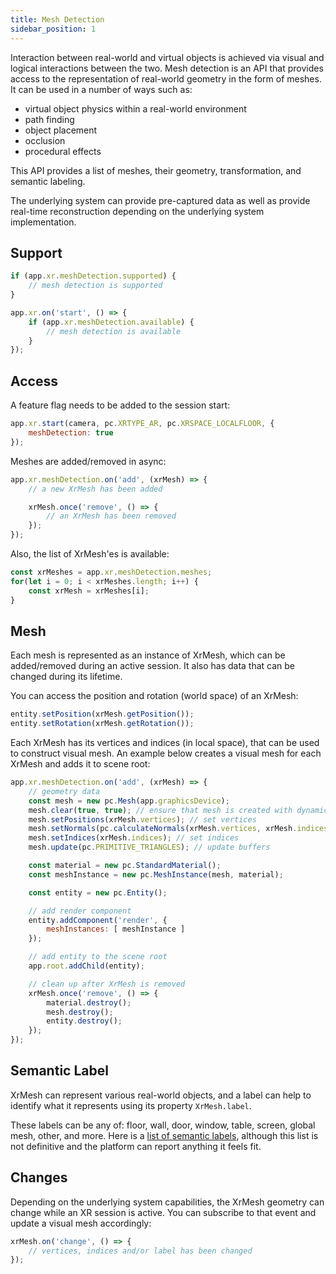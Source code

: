 ```yaml
---
title: Mesh Detection
sidebar_position: 1
---
```


Interaction between real-world and virtual objects is achieved via visual and logical interactions between the two. Mesh detection is an API that provides access to the representation of real-world geometry in the form of meshes. It can be used in a number of ways such as:

* virtual object physics within a real-world environment
* path finding
* object placement
* occlusion
* procedural effects

This API provides a list of meshes, their geometry, transformation, and semantic labeling.

The underlying system can provide pre-captured data as well as provide real-time reconstruction depending on the underlying system implementation.

## Support

```javascript
if (app.xr.meshDetection.supported) {
    // mesh detection is supported
}

app.xr.on('start', () => {
    if (app.xr.meshDetection.available) {
        // mesh detection is available
    }
});
```

## Access

A feature flag needs to be added to the session start:

```javascript
app.xr.start(camera, pc.XRTYPE_AR, pc.XRSPACE_LOCALFLOOR, {
    meshDetection: true
});
```

Meshes are added/removed in async:

```javascript
app.xr.meshDetection.on('add', (xrMesh) => {
    // a new XrMesh has been added

    xrMesh.once('remove', () => {
        // an XrMesh has been removed
    });
});
```

Also, the list of XrMesh'es is available:

```javascript
const xrMeshes = app.xr.meshDetection.meshes;
for(let i = 0; i < xrMeshes.length; i++) {
    const xrMesh = xrMeshes[i];
}
```

## Mesh

Each mesh is represented as an instance of XrMesh, which can be added/removed during an active session. It also has data that can be changed during its lifetime.

You can access the position and rotation (world space) of an XrMesh:

```javascript
entity.setPosition(xrMesh.getPosition());
entity.setRotation(xrMesh.getRotation());
```

Each XrMesh has its vertices and indices (in local space), that can be used to construct visual mesh. An example below creates a visual mesh for each XrMesh and adds it to scene root:

```javascript
app.xr.meshDetection.on('add', (xrMesh) => {
    // geometry data
    const mesh = new pc.Mesh(app.graphicsDevice);
    mesh.clear(true, true); // ensure that mesh is created with dynamic buffers
    mesh.setPositions(xrMesh.vertices); // set vertices
    mesh.setNormals(pc.calculateNormals(xrMesh.vertices, xrMesh.indices)); // calculate normals
    mesh.setIndices(xrMesh.indices); // set indices
    mesh.update(pc.PRIMITIVE_TRIANGLES); // update buffers

    const material = new pc.StandardMaterial();
    const meshInstance = new pc.MeshInstance(mesh, material);

    const entity = new pc.Entity();

    // add render component
    entity.addComponent('render', {
        meshInstances: [ meshInstance ]
    });

    // add entity to the scene root
    app.root.addChild(entity);

    // clean up after XrMesh is removed
    xrMesh.once('remove', () => {
        material.destroy();
        mesh.destroy();
        entity.destroy();
    });
});
```

## Semantic Label

XrMesh can represent various real-world objects, and a label can help to identify what it represents using its property `XrMesh.label`.

These labels can be any of: floor, wall, door, window, table, screen, global mesh, other, and more. Here is a [list of semantic labels][1], although this list is not definitive and the platform can report anything it feels fit.

## Changes

Depending on the underlying system capabilities, the XrMesh geometry can change while an XR session is active. You can subscribe to that event and update a visual mesh accordingly:

```javascript
xrMesh.on('change', () => {
    // vertices, indices and/or label has been changed
});
```

[1]: https://github.com/immersive-web/semantic-labels/blob/master/labels.json
